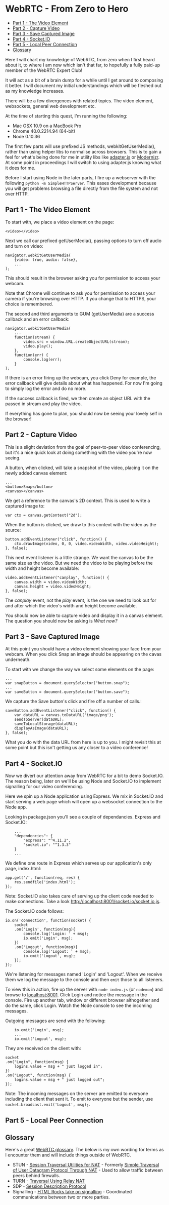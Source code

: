 # WebRTC - From Zero to Hero

- [Part 1 - The Video Element](#part-1---the-video-element)
- [Part 2 - Capture Video](#part-2---capture-video)
- [Part 3 - Save Captured Image](#part-3---save-captured-image)
- [Part 4 - Socket.IO](#part-4---socketio)
- [Part 5 - Local Peer Connection](#part-5---local-peer-connection)
- [Glossary](#glossary)

Here I will chart my knowledge of WebRTC, from zero when I first heard about it, to where I am now which isn't that far, to hopefully a fully paid-up member of the WebRTC Expert Club!

It will act as a bit of a brain dump for a while until I get around to composing it better. I will document my initial understandings which will be fleshed out as my knowledge increases.

There will be a few divergences with related topics. The video element, websockets, general web development etc.

At the time of starting this quest, I'm running the following:

- Mac OSX 10.9 on a MacBook Pro
- Chrome 40.0.2214.94 (64-bit)
- Node 0.10.36

The first few parts will use prefixed JS methods, webkitGetUserMedia(), rather than using helper libs to normalise across browsers. This is to gain a feel for what's being done for me in utility libs like [adapter.js](https://github.com/GoogleChrome/webrtc/blob/master/samples/web/js/adapter.js) or [Modernizr](https://github.com/Modernizr/Modernizr). At some point in proceedings I will switch to using adapter.js knowing what it does for me.

Before I start using Node in the later parts, I fire up a webserver with the following `python -m SimpleHTTPServer`. This eases development because you will get problems browsing a file directly from the file system and not over HTTP.

## Part 1 - The Video Element

To start with, we place a video element on the page:

```
<video></video>
```

Next we call our prefixed getUserMedia(), passing options to turn off audio and turn on video:

```
navigator.webkitGetUserMedia(
	{video: true, audio: false},
	...
);
```

This should result in the browser asking you for permission to access your webcam.

Note that Chrome will continue to ask you for permission to access your camera if you're browsing over HTTP. If you change that to HTTPS, your choice is remembered.

The second and third arguments to GUM (getUserMedia) are a success callback and an error callback:

```
navigator.webkitGetUserMedia(
	...
	function(stream) {
		video.src = window.URL.createObjectURL(stream);
		video.play();
	},
	function(err) {
		console.log(err);
	}
);
```

If there is an error firing up the webcam, you click Deny for example, the error callback will give details about what has happened. For now I'm going to simply log the error and do no more.

If the success callback is fired, we then create an object URL with the passed in stream and play the video.

If everything has gone to plan, you should now be seeing your lovely self in the browser!

## Part 2 - Capture Video

This is a slight deviation from the goal of peer-to-peer video conferencing, but it's a nice quick look at doing something with the video you're now seeing.

A button, when clicked, will take a snapshot of the video, placing it on the newly added canvas element:

```
...
<button>Snap</button>
<canvas></canvas>
```

We get a reference to the canvas's 2D context. This is used to write a captured image to:

```
var ctx = canvas.getContext("2d");
```

When the button is clicked, we draw to this context with the video as the source:

```
button.addEventListener("click", function() {
	ctx.drawImage(video, 0, 0, video.videoWidth, video.videoHeight);
}, false);
```

This next event listener is a little strange. We want the canvas to be the same size as the video. But we need the video to be playing before the width and height become available:

```
video.addEventListener("canplay", function() {
	canvas.width = video.videoWidth;
	canvas.height = video.videoHeight;
}, false);
```

The _canplay_ event, not the _play_ event, is the one we need to look out for and after which the video's width and height become available.

You should now be able to capture video and display it in a canvas element. The question you should now be asking is _What now?_

## Part 3 - Save Captured Image

At this point you should have a video element showing your face from your webcam. When you click Snap an image should be appearing on the cavas underneath.

To start with we change the way we select some elements on the page:

```
...
var snapButton = document.querySelector("button.snap");
...
var saveButton = document.querySelector("button.save");
```

We capture the Save button's click and fire off a number of calls.:

```
saveButton.addEventListener("click", function() {
	var dataURL = canvas.toDataURL('image/png');
	sendToServer(dataURL);
	saveToLocalStorage(dataURL);
	displayAsImage(dataURL);
}, false);
```

What you do with the data URL from here is up to you. I might revisit this at some point but this isn't getting us any closer to a video conference!

## Part 4 - Socket.IO

Now we divert our attention away from WebRTC for a bit to demo Socket.IO. The reason being, later on we'll be using Node and Socket.IO to implement signalling for our video conferencing.

Here we spin up a Node application using Express. We mix in Socket.IO and start serving a web page which will open up a websocket connection to the Node app.

Looking in package.json you'll see a couple of dependancies. Express and Socket.IO:

```
	...
	"dependencies": {
		"express": "^4.11.2",
		"socket.io": "^1.3.3"
	}
	...
```

We define one route in Express which serves up our application's only page, index.html:

```
app.get('/', function(req, res) {
	res.sendfile('index.html');
});
```

Note: Socket.IO also takes care of serving up the client code needed to make connections. Take a look [http://localhost:8001/socket.io/socket.io.js](http://localhost:8001/socket.io/socket.io.js).

The Socket.IO code follows:

```
io.on('connection', function(socket) {
	socket
	.on('Login', function(msg){
		console.log('Login: ' + msg);
		io.emit('Login', msg);
	})
	.on('Logout', function(msg){
		console.log('Logout: ' + msg);
		io.emit('Logout', msg);
	});
});
```
We're listening for messages named 'Login' and 'Logout'. When we receive them we log the message to the console and then `emit` those to all listeners.

To view this in action, fire up the server with `node index.js` (or `nodemon`) and browse to [localhost:8001](http://localhost:8001/). Click Login and notice the message in the console. Fire up another tab, window or different browser althogether and do the same, click Login. Watch the Node console to see the incoming messages.

Outgoing messages are send with the following:

```
	io.emit('Login', msg);
	...
	io.emit('Logout', msg);
```

They are received on the client with:

```
socket
.on("Login", function(msg) {
	logins.value = msg + " just logged in";
})
.on("Logout", function(msg) {
	logins.value = msg + " just logged out";
});
```
Note: The incoming messages on the server are emitted to everyone including the client that sent it. To emit to everyone but the sender, use `socket.broadcast.emit('Logout', msg);`.

## Part 5 - Local Peer Connection

## Glossary

Here's a great [WebRTC glossary](https://webrtcglossary.com/). The below is my own wording for terms as I encounter them and will include things outside of WebRTC.

- STUN - [Session Traversal Utilities for NAT](http://tools.ietf.org/html/rfc5389) - Formerly [Simple Traversal of User Datagram Protocol Through NAT](http://tools.ietf.org/html/rfc3489) - Used to allow traffic between peers behind firewalls.
- TURN - [Traversal Using Relay NAT](http://tools.ietf.org/html/rfc5766)
- SDP  - [Session Description Protocol](http://tools.ietf.org/html/rfc4566)
- Signalling - [HTML Rocks take on signalling](http://www.html5rocks.com/en/tutorials/webrtc/infrastructure/#what-is-signaling) - Coordinated communications between two or more parties.
